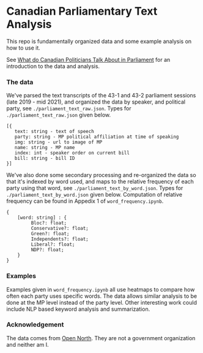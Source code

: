 #  Canadian Parliamentary Text Analysis

This repo is fundamentally organized data and some example analysis on how to use it.

See [What do Canadian Politicians Talk About in Parliament](https://medium.com/@andrew.brown.martin/what-do-canadian-politicians-talk-about-in-parliament-1baf9cf78f1c) for an introduction to the data and analysis.

### The data
We've parsed the text transcripts of the 43-1 and 43-2 parliament sessions (late 2019 - mid 2021), and organized the data by speaker, and political party, see `./parliament_text_raw.json`. Types for `./parliament_text_raw.json` given below.

```
[{
   text: string - text of speech
   party: string - MP political affiliation at time of speaking
   img: string - url to image of MP
   name: string - MP name
   index: int - speaker order on current bill
   bill: string - bill ID
}]
 ```

We've also done some secondary processing and re-organized the data so that it's indexed by word used, and maps to the relative frequency of each party using that word, see `./parliament_text_by_word.json`. Types for `./parliament_text_by_word.json` given below. Computation of relative frequency can be found in Appedix 1 of `word_frequency.ipynb`.
```
{
    [word: string] : {
         Bloc?: float;
         Conservative?: float;
         Green?: float;
         Independents?: float;
         Liberal?: float;
         NDP?: float;
    }
}
```

### Examples

Examples given in `word_frequency.ipynb` all use heatmaps to compare how often each party uses specific words. The data allows similar analysis to be done at the MP level instead of the party level. Other interesting work could include NLP based keyword analysis and summarization.

### Acknowledgement
The data comes from [Open North](https://openparliament.ca/about/). They are not a government organization and neither am I. 

